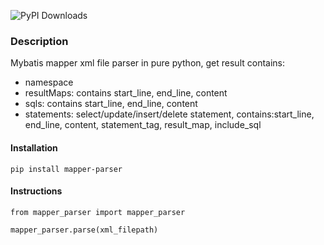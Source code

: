 ![PyPI Downloads](https://static.pepy.tech/badge/mapper-parser)
### Description
Mybatis mapper xml file parser in pure python, get result contains:

- namespace
- resultMaps: contains start_line, end_line, content
- sqls: contains start_line, end_line, content
- statements: select/update/insert/delete statement, contains:start_line, end_line, content, statement_tag, result_map, include_sql

#### Installation
```
pip install mapper-parser
```

#### Instructions
```
from mapper_parser import mapper_parser

mapper_parser.parse(xml_filepath)
```

